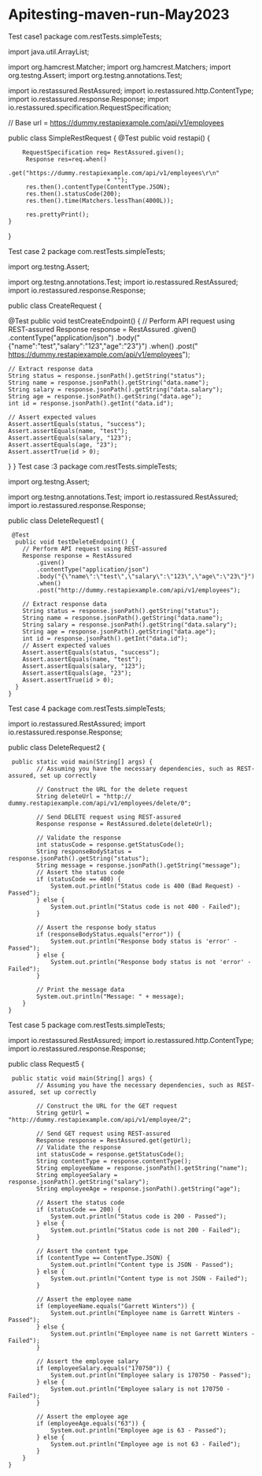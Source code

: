 # Apitesting-maven-run-May2023
Test case1
package com.restTests.simpleTests;

import java.util.ArrayList;

import org.hamcrest.Matcher;
import org.hamcrest.Matchers;
import org.testng.Assert;
import org.testng.annotations.Test;

import io.restassured.RestAssured;
import io.restassured.http.ContentType;
import io.restassured.response.Response;
import io.restassured.specification.RequestSpecification;

// Base url = https://dummy.restapiexample.com/api/v1/employees

public class SimpleRestRequest {
	@Test
	public void restapi() {
		
		RequestSpecification req= RestAssured.given();
		 Response res=req.when()
				 		 .get("https://dummy.restapiexample.com/api/v1/employees\r\n"
				 		 		+ "");
		 res.then().contentType(ContentType.JSON);
		 res.then().statusCode(200);
		 res.then().time(Matchers.lessThan(4000L));
		 
		 res.prettyPrint();
	}	
}
		
Test case 2
package com.restTests.simpleTests;

import org.testng.Assert;

import org.testng.annotations.Test;
import io.restassured.RestAssured;
import io.restassured.response.Response;

public class CreateRequest {
  

 
  @Test
  public void testCreateEndpoint() {
    // Perform API request using REST-assured
    Response response = RestAssured
        .given()
        .contentType("application/json")
        .body("{\"name\":\"test\",\"salary\":\"123\",\"age\":\"23\"}")
        .when()
        .post(" https://dummy.restapiexample.com/api/v1/employees");
        		
    // Extract response data
    String status = response.jsonPath().getString("status");
    String name = response.jsonPath().getString("data.name");
    String salary = response.jsonPath().getString("data.salary");
    String age = response.jsonPath().getString("data.age");
    int id = response.jsonPath().getInt("data.id");

    // Assert expected values
    Assert.assertEquals(status, "success");
    Assert.assertEquals(name, "test");
    Assert.assertEquals(salary, "123");
    Assert.assertEquals(age, "23");
    Assert.assertTrue(id > 0);
  }
}
Test case :3
package com.restTests.simpleTests;

import org.testng.Assert;


import org.testng.annotations.Test;
import io.restassured.RestAssured;
import io.restassured.response.Response;

public class DeleteRequest1 {

	 @Test
	  public void testDeleteEndpoint() {
	    // Perform API request using REST-assured
	    Response response = RestAssured
	        .given()
	        .contentType("application/json")
	        .body("{\"name\":\"test\",\"salary\":\"123\",\"age\":\"23\"}")
	        .when()
	        .post("http://dummy.restapiexample.com/api/v1/employees");

	    // Extract response data
	    String status = response.jsonPath().getString("status");
	    String name = response.jsonPath().getString("data.name");
	    String salary = response.jsonPath().getString("data.salary");
	    String age = response.jsonPath().getString("data.age");
	    int id = response.jsonPath().getInt("data.id");
	    // Assert expected values
	    Assert.assertEquals(status, "success");
	    Assert.assertEquals(name, "test");
	    Assert.assertEquals(salary, "123");
	    Assert.assertEquals(age, "23");
	    Assert.assertTrue(id > 0);
	  }
	}
Test case 4
package com.restTests.simpleTests;

import io.restassured.RestAssured;
import io.restassured.response.Response;

public class DeleteRequest2 {

	 public static void main(String[] args) {
	        // Assuming you have the necessary dependencies, such as REST-assured, set up correctly

	        // Construct the URL for the delete request
	        String deleteUrl = "http:// dummy.restapiexample.com/api/v1/employees/delete/0";

	        // Send DELETE request using REST-assured
	        Response response = RestAssured.delete(deleteUrl);

	        // Validate the response
	        int statusCode = response.getStatusCode();
	        String responseBodyStatus = response.jsonPath().getString("status");
	        String message = response.jsonPath().getString("message");
	        // Assert the status code
	        if (statusCode == 400) {
	            System.out.println("Status code is 400 (Bad Request) - Passed");
	        } else {
	            System.out.println("Status code is not 400 - Failed");
	        }

	        // Assert the response body status
	        if (responseBodyStatus.equals("error")) {
	            System.out.println("Response body status is 'error' - Passed");
	        } else {
	            System.out.println("Response body status is not 'error' - Failed");
	        }

	        // Print the message data
	        System.out.println("Message: " + message);
	    }
	}

Test case 5
package com.restTests.simpleTests;

import io.restassured.RestAssured;
import io.restassured.http.ContentType;
import io.restassured.response.Response;

public class Request5 {

	 public static void main(String[] args) {
	        // Assuming you have the necessary dependencies, such as REST-assured, set up correctly

	        // Construct the URL for the GET request
	        String getUrl = "http://dummy.restapiexample.com/api/v1/employee/2";

	        // Send GET request using REST-assured
	        Response response = RestAssured.get(getUrl);
	        // Validate the response
	        int statusCode = response.getStatusCode();
	        String contentType = response.contentType();
	        String employeeName = response.jsonPath().getString("name");
	        String employeeSalary = response.jsonPath().getString("salary");
	        String employeeAge = response.jsonPath().getString("age");

	        // Assert the status code
	        if (statusCode == 200) {
	            System.out.println("Status code is 200 - Passed");
	        } else {
	            System.out.println("Status code is not 200 - Failed");
	        }

	        // Assert the content type
	        if (contentType == ContentType.JSON) {
	            System.out.println("Content type is JSON - Passed");
	        } else {
	            System.out.println("Content type is not JSON - Failed");
	        }

	        // Assert the employee name
	        if (employeeName.equals("Garrett Winters")) {
	            System.out.println("Employee name is Garrett Winters - Passed");
	        } else {
	            System.out.println("Employee name is not Garrett Winters - Failed");
	        }

	        // Assert the employee salary
	        if (employeeSalary.equals("170750")) {
	            System.out.println("Employee salary is 170750 - Passed");
	        } else {
	            System.out.println("Employee salary is not 170750 - Failed");
	        }

	        // Assert the employee age
	        if (employeeAge.equals("63")) {
	            System.out.println("Employee age is 63 - Passed");
	        } else {
	            System.out.println("Employee age is not 63 - Failed");
	        }
	    }
	}

